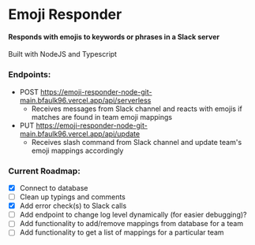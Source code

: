 # Emoji Responder

#### Responds with emojis to keywords or phrases in a Slack server
Built with NodeJS and Typescript

### Endpoints:
- POST https://emoji-responder-node-git-main.bfaulk96.vercel.app/api/serverless
    - Receives messages from Slack channel and reacts with emojis if matches are found in team emoji mappings
- PUT https://emoji-responder-node-git-main.bfaulk96.vercel.app/api/update
    - Receives slash command from Slack channel and update team's emoji mappings accordingly

### Current Roadmap:
- [x] Connect to database
- [ ] Clean up typings and comments
- [x] Add error check(s) to Slack calls
- [ ] Add endpoint to change log level dynamically (for easier debugging)?
- [ ] Add functionality to add/remove mappings from database for a team
- [ ] Add functionality to get a list of mappings for a particular team
